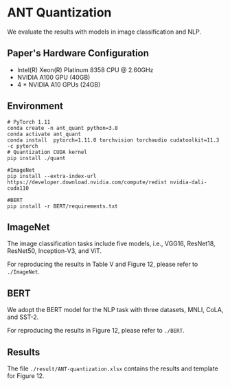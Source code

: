 # ANT Quantization
We evaluate the results with models in image classification and NLP. 
## Paper's Hardware Configuration

+ Intel(R) Xeon(R) Platinum 8358 CPU @ 2.60GHz
+ NVIDIA A100 GPU (40GB)
+ 4 * NVIDIA A10 GPUs (24GB)

## Environment
```
# PyTorch 1.11
conda create -n ant_quant python=3.8 
conda activate ant_quant
conda install  pytorch=1.11.0 torchvision torchaudio cudatoolkit=11.3 -c pytorch
# Quantization CUDA kernel
pip install ./quant

#ImageNet
pip install --extra-index-url https://developer.download.nvidia.com/compute/redist nvidia-dali-cuda110

#BERT
pip install -r BERT/requirements.txt
```


## ImageNet
The image classification tasks include five models, i.e., VGG16, ResNet18, ResNet50, Inception-V3, and ViT. 

For reproducing the results in Table V and Figure 12, please refer to `./ImageNet`.

## BERT
We adopt the BERT model for the NLP task with three datasets, MNLI, CoLA, and SST-2. 

For reproducing the results in Figure 12, please refer to `./BERT`.

## Results
The file `./result/ANT-quantization.xlsx` contains the results and template for Figure 12.